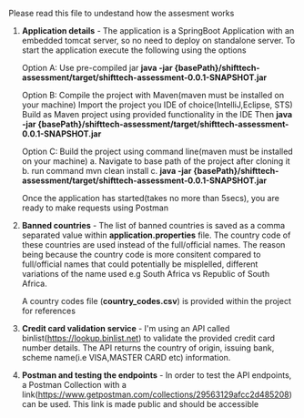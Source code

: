 Please read this file to undestand how the assesment works

1. <b>Application details</b> - 
    The application is a SpringBoot Application with an embedded tomcat server, so no need to deploy on standalone server. 
    To start the application execute the following using the options
     
    Option A: Use pre-compiled jar
    <b>java -jar {basePath}/shifttech-assessment/target/shifttech-assessment-0.0.1-SNAPSHOT.jar</b>
    
    Option B: Compile the project with Maven(maven must be installed on your machine)
    Import the project you IDE of choice(IntelliJ,Eclipse, STS)
    Build as Maven project using provided functionality in the IDE
    Then
        <b>java -jar {basePath}/shifttech-assessment/target/shifttech-assessment-0.0.1-SNAPSHOT.jar</b>

    
    Option C: Build the project using command line(maven must be installed on your machine)
        a. Navigate to base path of the project after cloning it
        b. run command mvn clean install
        c. <b>java -jar {basePath}/shifttech-assessment/target/shifttech-assessment-0.0.1-SNAPSHOT.jar</b>

    Once the application has started(takes no more than 5secs), you are ready to make requests using Postman

2. <b>Banned countries</b> - 
    The list of banned countries is saved as a comma separated value within <b>application.properties</b> file. 
    The country code of these countries are used instead of the full/official names.
    The reason being because the country code is more consitent compared to full/official names that could potentially be misplelled, 
    different variations of the name used e.g South Africa vs Republic of South Africa.
    
    A country codes file (<b>country_codes.csv</b>) is provided within the project for references
   
3. <b>Credit card validation service</b> - 
    I'm using an API called binlist(https://lookup.binlist.net) to validate the provided credit card number details. 
    The API returns the country of origin, issuing bank, scheme name(i.e VISA,MASTER CARD etc) information.

4. <b>Postman and testing the endpoints</b> - 
    In order to test the API endpoints, a Postman Collection with a link(https://www.getpostman.com/collections/29563129afcc2d485208) can be used. This link is made public and should be accessible
